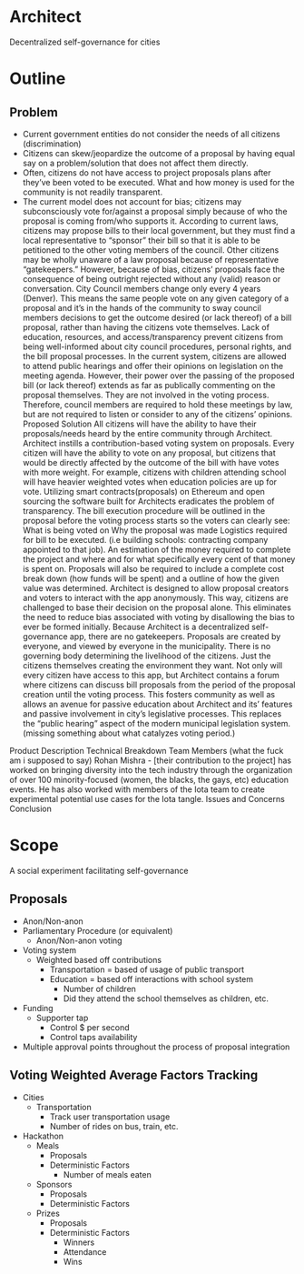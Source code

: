 # Architect
Decentralized self-governance for cities

# Outline
## Problem
- Current government entities do not consider the needs of all citizens (discrimination)
- Citizens can skew/jeopardize the outcome of a proposal by having equal say on a 
  problem/solution that does not affect them directly.
- Often, citizens do not have access to project proposals plans after they’ve been voted to be 
  executed. What and how money is used for the community is not readily transparent.
- The current model does not account for bias; citizens may subconsciously vote for/against a 
  proposal simply because of who the proposal is coming from/who supports it.
According to current laws, citizens may propose bills to their local government, but they must find a local representative to “sponsor” their bill so that it is able to be petitioned to the other voting members of the council. Other citizens may be wholly unaware of a law proposal because of representative “gatekeepers.” However, because of bias, citizens’ proposals face the consequence of being outright rejected without any (valid) reason or conversation.
City Council members change only every 4 years (Denver). This means the same people vote on any given category of a proposal and it’s in the hands of the community to sway council members decisions to get the outcome desired (or lack thereof) of a bill proposal, rather than having the citizens vote themselves.
Lack of education, resources, and access/transparency prevent citizens from being well-informed about city council procedures, personal rights, and the bill proposal processes. 
In the current system, citizens are allowed to attend public hearings and offer their opinions on legislation on the meeting agenda. However, their power over the passing of the proposed bill (or lack thereof) extends as far as publically commenting on the proposal themselves. They are not involved in the voting process. Therefore, council members are required to hold these meetings by law, but are not required to listen or consider to any of the citizens’ opinions. 
Proposed Solution
All citizens will have the ability to have their proposals/needs heard by the entire community through Architect. 
Architect instills a contribution-based voting system on proposals. Every citizen will have the ability to vote on any proposal, but citizens that would be directly affected by the outcome of the bill with have votes with more weight. For example, citizens with children attending school will have heavier weighted votes when education policies are up for vote.
Utilizing smart contracts(proposals) on Ethereum and open sourcing the software built for Architects eradicates the problem of transparency. The bill execution procedure will be outlined in the proposal before the voting process starts so the voters can clearly see:
What is being voted on
Why the proposal was made
Logistics required for bill to be executed. (i.e building schools: contracting company appointed to that job).
An estimation of the money required to complete the project and where and for what specifically every cent of that money is spent on. Proposals will also be required to include a complete cost break down (how funds will be spent) and a outline of how the given value was determined. 
Architect is designed to allow proposal creators and voters to interact with the app anonymously. This way, citizens are challenged to base their decision on the proposal alone. This eliminates the need to reduce bias associated with voting by disallowing the bias to ever be formed initially. 
Because Architect is a decentralized self-governance app, there are no gatekeepers. Proposals are created by everyone, and viewed by everyone in the municipality. 
There is no governing body determining the livelihood of the citizens. Just the citizens themselves creating the environment they want. 
Not only will every citizen have access to this app, but Architect contains a forum where citizens can discuss bill proposals from the period of the proposal creation until the voting process. This fosters community as well as allows an avenue for passive education about Architect and its’ features and passive involvement in city’s legislative processes. This replaces the “public hearing” aspect of the modern municipal legislation system. 
(missing something about what catalyzes voting period.)

		
Product Description
Technical Breakdown
Team Members (what the fuck am i supposed to say)
Rohan Mishra - [their contribution to the project] has worked on bringing diversity into the tech industry through the organization of over 100 minority-focused (women, the blacks, the gays, etc) education events. He has also worked with members of the Iota team to create experimental potential use cases for the Iota tangle.
Issues and Concerns
Conclusion

# Scope
A social experiment facilitating self-governance

## Proposals
- Anon/Non-anon
- Parliamentary Procedure (or equivalent)
    + Anon/Non-anon voting
- Voting system
    + Weighted based off contributions
        * Transportation = based of usage of public transport
        * Education = based off interactions with school system
            - Number of children
            - Did they attend the school themselves as children, etc.
- Funding
    + Supporter tap
        * Control $ per second
        * Control taps availability
- Multiple approval points throughout the process of proposal integration

## Voting Weighted Average Factors Tracking
- Cities
    + Transportation
        * Track user transportation usage
        * Number of rides on bus, train, etc.
- Hackathon
    + Meals
        * Proposals
        * Deterministic Factors
            - Number of meals eaten
    + Sponsors
        * Proposals
        * Deterministic Factors
    + Prizes
        * Proposals
        * Deterministic Factors
            - Winners
            - Attendance
            - Wins





